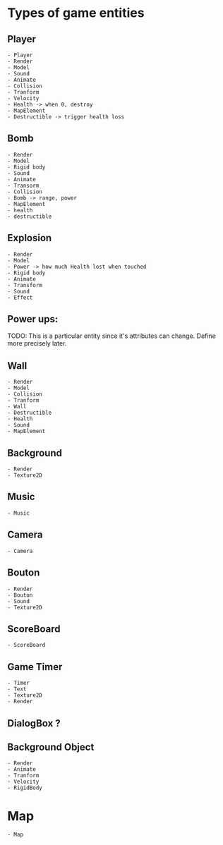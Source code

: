 # Types of game entities

## Player
	- Player
	- Render
	- Model
	- Sound
	- Animate
	- Collision
	- Tranform
	- Velocity
	- Health -> when 0, destroy
	- MapElement
	- Destructible -> trigger health loss
## Bomb
	- Render
	- Model
	- Rigid body
	- Sound
	- Animate
	- Transorm
	- Collision
	- Bomb -> range, power
	- MapElement
	- health
	- destructible
## Explosion
	- Render
	- Model
	- Power -> how much Health lost when touched
	- Rigid body
	- Animate
	- Transform
	- Sound
	- Effect
## Power ups:
TODO:
This is a particular entity since it's attributes can change.
Define more precisely later.
## Wall
	- Render
	- Model
	- Collision
	- Tranform
	- Wall
	- Destructible
	- Health
	- Sound
	- MapElement
## Background
	- Render
	- Texture2D
## Music
	- Music
## Camera
	- Camera
## Bouton
	- Render
	- Bouton
	- Sound
	- Texture2D
## ScoreBoard
	- ScoreBoard
## Game Timer
	- Timer
	- Text
	- Texture2D
	- Render
## DialogBox ?
## Background Object
	- Render
	- Animate
	- Tranform
	- Velocity
	- RigidBody
# Map
	- Map